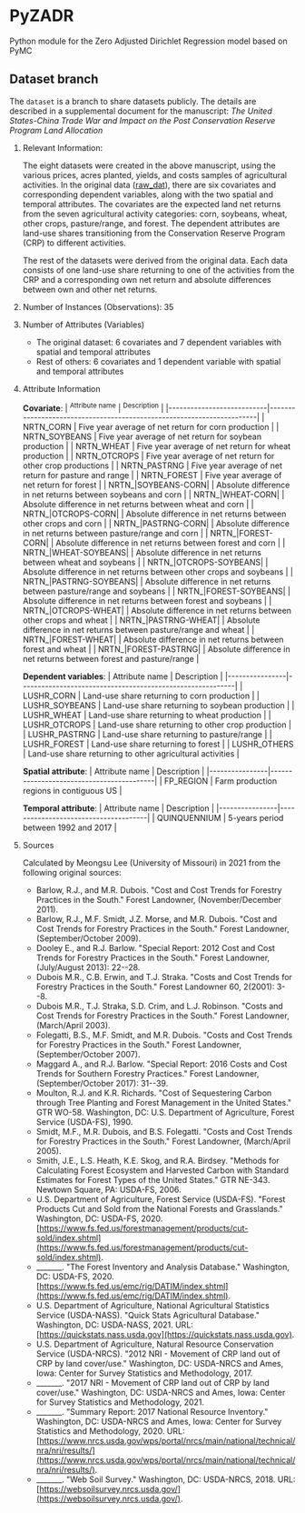 # PyZADR
Python module for the Zero Adjusted Dirichlet Regression model based on PyMC

## Dataset branch
The `dataset` is a branch to share datasets publicly. The details are described in a supplemental document for the manuscript: *The United States-China Trade War and Impact on the Post Conservation Reserve Program Land Allocation*

1. Relevant Information:
   
   The eight datasets were created in the above manuscript, using the various prices, acres planted, yields, and costs samples of agricultural activities. In the original data ([raw_dat](raw_dat.csv)), there are six covariates and corresponding dependent variables, along with the two spatial and temporal attributes. The covariates are the expected land net returns from the seven agricultural activity categories: corn, soybeans, wheat, other crops, pasture/range, and forest. The dependent attributes are land-use shares transitioning from the Conservation Reserve Program (CRP) to different activities.
   
   The rest of the datasets were derived from the original data. Each data consists of one land-use share returning to one of the activities from the CRP and a corresponding own net return and absolute differences between own and other net returns.

2. Number of Instances (Observations): 35

3. Number of Attributes (Variables)
   - The original dataset: 6 covariates and 7 dependent variables with spatial and temporal attributes
   - Rest of others: 6 covariates and 1 dependent variable with spatial and temporal attributes
   
4. Attribute Information
   
   **Covariate**:
   | <sup>Attribute name</sup> | <sup>Description</sup>                                                |
   |---------------------------|-----------------------------------------------------------------------|
   | NRTN_CORN                 | Five year average of net return for corn production                   |
   | NRTN_SOYBEANS             | Five year average of net return for soybean production                |
   | NRTN_WHEAT                | Five year average of net return for wheat production                  |
   | NRTN_OTCROPS              | Five year average of net return for other crop productions            |
   | NRTN_PASTRNG              | Five year average of net return for pasture and range                 |
   | NRTN_FOREST               | Five year average of net return for forest                            |
   | NRTN_\|SOYBEANS-CORN\|    | Absolute difference in net returns between soybeans and corn          |
   | NRTN_\|WHEAT-CORN\|       | Absolute difference in net returns between wheat and corn             |
   | NRTN_\|OTCROPS-CORN\|     | Absolute difference in net returns between other crops and corn       |
   | NRTN_\|PASTRNG-CORN\|     | Absolute difference in net returns between pasture/range and corn     |
   | NRTN_\|FOREST-CORN\|      | Absolute difference in net returns between forest and corn            |
   | NRTN_\|WHEAT-SOYBEANS\|   | Absolute difference in net returns between wheat and soybeans         |
   | NRTN_\|OTCROPS-SOYBEANS\| | Absolute difference in net returns between other crops and soybeans   |
   | NRTN_\|PASTRNG-SOYBEANS\| | Absolute difference in net returns between pasture/range and soybeans |
   | NRTN_\|FOREST-SOYBEANS\|  | Absolute difference in net returns between forest and soybeans        |
   | NRTN_\|OTCROPS-WHEAT\|    | Absolute difference in net returns between other crops and wheat      |
   | NRTN_\|PASTRNG-WHEAT\|    | Absolute difference in net returns between pasture/range and wheat    |
   | NRTN_\|FOREST-WHEAT\|     | Absolute difference in net returns between forest and wheat           |
   | NRTN_\|FOREST-PASTRNG\|   | Absolute difference in net returns between forest and pasture/range   |
  
   **Dependent variables**:
   | Attribute name | Description                                               |
   |----------------|-----------------------------------------------------------|
   | LUSHR_CORN     | Land-use share returning to corn production               |
   | LUSHR_SOYBEANS | Land-use share returning to soybean production            |
   | LUSHR_WHEAT    | Land-use share returning to wheat production              |
   | LUSHR_OTCROPS  | Land-use share returning to other crop production         |
   | LUSHR_PASTRNG  | Land-use share returning to pasture/range                 |
   | LUSHR_FOREST   | Land-use share returning to forest                        |
   | LUSHR_OTHERS   | Land-use share returning to other agricultural activities |

   **Spatial attribute**:
   | Attribute name | Description                              |
   |----------------|------------------------------------------|
   | FP_REGION      | Farm production regions in contiguous US |
  
   **Temporal attribute**:
   | Attribute name | Description                          |
   |----------------|--------------------------------------|
   | QUINQUENNIUM   | 5-years period between 1992 and 2017 |


5. Sources
   
   Calculated by Meongsu Lee (University of Missouri) in 2021 from the following original sources:
   - Barlow, R.J., and M.R. Dubois. "Cost and Cost Trends for Forestry Practices in the South." Forest Landowner, (November/December 2011).
   - Barlow, R.J., M.F. Smidt, J.Z. Morse, and M.R. Dubois. "Cost and Cost Trends for Forestry Practices in the South." Forest Landowner, (September/October 2009).
   - Dooley E., and R.J. Barlow. "Special Report: 2012 Cost and Cost Trends for Forestry Practices in the South." Forest Landowner, (July/August 2013): 22--28.
   - Dubois M.R., C.B. Erwin, and T.J. Straka. "Costs and Cost Trends for Forestry Practices in the South." Forest Landowner 60, 2(2001): 3--8.
   - Dubois M.R., T.J. Straka, S.D. Crim, and L.J. Robinson. "Costs and Cost Trends for Forestry Practices in the South." Forest Landowner, (March/April 2003).
   - Folegatti, B.S., M.F. Smidt, and M.R. Dubois. "Costs and Cost Trends for Forestry Practices in the South." Forest Landowner, (September/October 2007).
   - Maggard A., and R.J. Barlow. "Special Report: 2016 Costs and Cost Trends for Southern Forestry Practices." Forest Landowner, (September/October 2017): 31--39.
   - Moulton, R.J. and K.R. Richards. "Cost of Sequestering Carbon through Tree Planting and Forest Management in the United States." GTR WO-58. Washington, DC: U.S. Department of Agriculture, Forest Service (USDA-FS), 1990.
   - Smidt, M.F., M.R. Dubois, and B.S. Folegatti. "Costs and Cost Trends for Forestry Practices in the South." Forest Landowner, (March/April 2005).
   - Smith, J.E., L.S. Heath, K.E. Skog, and R.A. Birdsey. "Methods for Calculating Forest Ecosystem and Harvested Carbon with Standard Estimates for Forest Types of the United States." GTR NE-343. Newtown Square, PA: USDA-FS, 2006.
   - U.S. Department of Agriculture, Forest Service (USDA-FS). "Forest Products Cut and Sold from the National Forests and Grasslands." Washington, DC: USDA-FS, 2020. [https://www.fs.fed.us/forestmanagement/products/cut-sold/index.shtml](https://www.fs.fed.us/forestmanagement/products/cut-sold/index.shtml).
   - _______. "The Forest Inventory and Analysis Database." Washington, DC: USDA-FS, 2020. [https://www.fs.fed.us/emc/rig/DATIM/index.shtml](https://www.fs.fed.us/emc/rig/DATIM/index.shtml).
   - U.S. Department of Agriculture, National Agricultural Statistics Service (USDA-NASS). "Quick Stats Agricultural Database." Washington, DC: USDA-NASS, 2021. URL: [https://quickstats.nass.usda.gov](https://quickstats.nass.usda.gov).
   - U.S. Department of Agriculture, Natural Resource Conservation Service (USDA-NRCS). "2012 NRI - Movement of CRP land out of CRP by land cover/use." Washington, DC: USDA-NRCS and Ames, Iowa: Center for Survey Statistics and Methodology, 2017.
   - _______. "2017 NRI - Movement of CRP land out of CRP by land cover/use." Washington, DC: USDA-NRCS and Ames, Iowa: Center for Survey Statistics and Methodology, 2021.
   - _______. "Summary Report: 2017 National Resource Inventory." Washington, DC: USDA-NRCS and Ames, Iowa: Center for Survey Statistics and Methodology, 2020. URL: [https://www.nrcs.usda.gov/wps/portal/nrcs/main/national/technical/nra/nri/results/](https://www.nrcs.usda.gov/wps/portal/nrcs/main/national/technical/nra/nri/results/).
   - _______. "Web Soil Survey." Washington, DC: USDA-NRCS, 2018. URL: [https://websoilsurvey.nrcs.usda.gov/](https://websoilsurvey.nrcs.usda.gov/).
   
